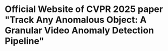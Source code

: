 # Official Website of CVPR 2025 paper "Track Any Anomalous Object: A Granular Video Anomaly Detection Pipeline" 
